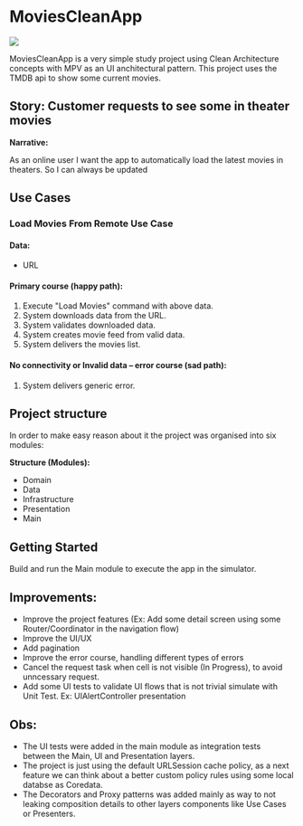 # MoviesCleanApp

![](https://github.com/luizhammeli/MoviesCleanApp/workflows/CI-iOS/badge.svg)

MoviesCleanApp is a very simple study project using Clean Architecture concepts with MPV as an UI anchitectural pattern. This project uses the TMDB api to show some current movies.

## Story: Customer requests to see some in theater movies

**Narrative:**

As an online user
I want the app to automatically load the latest movies in theaters.
So I can always be updated

## Use Cases

### Load Movies From Remote Use Case

#### Data:
- URL

#### Primary course (happy path):
1. Execute "Load Movies" command with above data.
2. System downloads data from the URL.
3. System validates downloaded data.
4. System creates movie feed from valid data.
5. System delivers the movies list.

#### No connectivity or Invalid data – error course (sad path):
1. System delivers generic error.

## Project structure

In order to make easy reason about it the project was organised into six modules:

**Structure (Modules):**

- Domain
- Data
- Infrastructure
- Presentation
- Main

## Getting Started
Build and run the Main module to execute the app in the simulator.

## Improvements:
- Improve the project features (Ex: Add some detail screen using some Router/Coordinator in the navigation flow)
- Improve the UI/UX
- Add pagination
- Improve the error course, handling different types of errors
- Cancel the request task when cell is not visible (In Progress), to avoid unncessary request.
- Add some UI tests to validate UI flows that is not trivial simulate with Unit Test. Ex: UIAlertController presentation

## Obs:
- The UI tests were added in the main module as integration tests between the Main, UI and Presentation layers.
- The project is just using the default URLSession cache policy, as a next feature we can think about a better custom policy rules using some local databse as Coredata.
- The Decorators and Proxy patterns was added mainly as way to not leaking composition details to other layers components like Use Cases or Presenters.
